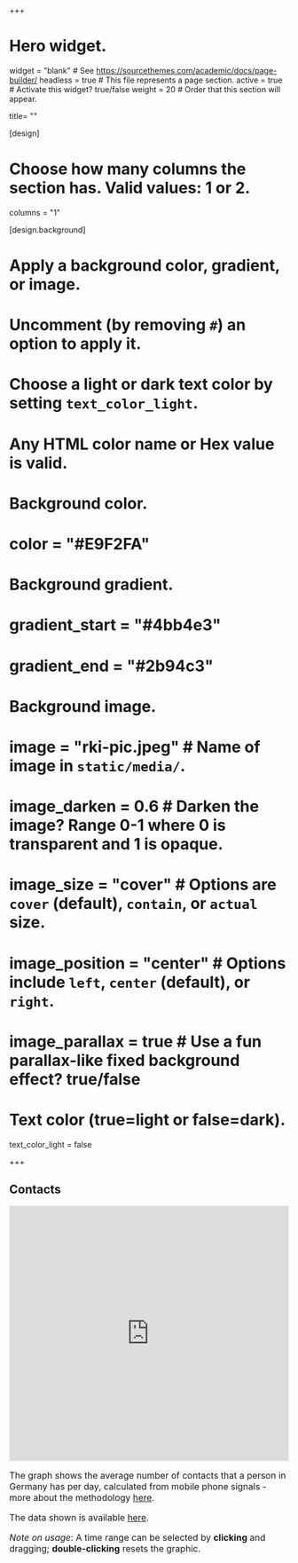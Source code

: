 +++
# Hero widget.
widget = "blank"  # See https://sourcethemes.com/academic/docs/page-builder/
headless = true  # This file represents a page section.
active = true  # Activate this widget? true/false
weight = 20  # Order that this section will appear.

title= ""

[design]
# Choose how many columns the section has. Valid values: 1 or 2.
columns = "1"

[design.background]
  # Apply a background color, gradient, or image.
  #   Uncomment (by removing `#`) an option to apply it.
  #   Choose a light or dark text color by setting `text_color_light`.
  #   Any HTML color name or Hex value is valid.

  # Background color.
  # color = "#E9F2FA"

  # Background gradient.
  # gradient_start = "#4bb4e3"
  # gradient_end = "#2b94c3"

  # Background image.
  # image = "rki-pic.jpeg"  # Name of image in `static/media/`.
  # image_darken = 0.6  # Darken the image? Range 0-1 where 0 is transparent and 1 is opaque.
  # image_size = "cover"  #  Options are `cover` (default), `contain`, or `actual` size.
  # image_position = "center"  # Options include `left`, `center` (default), or `right`.
  # image_parallax = true  # Use a fun parallax-like fixed background effect? true/false

  # Text color (true=light or false=dark).
  text_color_light = false

+++

<div class="contacts-title col-md-12">
  <h2>Contacts</h2>
</div>

<div class="contacts" class="col-md-12">
<iframe id="contact-iframe" class="contact-monitor" frameborder="0" width="100%" height="460px" src="https://rocs.hu-berlin.de/viz/contactindex-monitor/?lang=en"></iframe>
</div>

<div class="contacts-title col-md-12">
  <p style='font-size: medium'>The graph shows the average number of contacts that a person in Germany has per day, calculated from mobile phone signals - more about the methodology <a href="/data-info/contacts/">here</a>.</p>

  <p style='font-size: medium'>The data shown is available <a href="https://rocs.hu-berlin.de/viz/contactindex-monitor/contactindex-data/data/">here</a>.</p>

  <p style='font-size: medium'><i>Note on usage</i>: A time range can be selected by <b>clicking</b> and dragging; <b>double-clicking</b> resets the graphic.</p>
</div>
